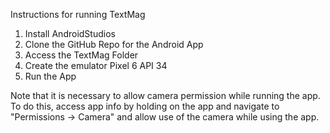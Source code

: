 Instructions for running TextMag

1. Install AndroidStudios
2. Clone the GitHub Repo for the Android App
3. Access the TextMag Folder
4. Create the emulator Pixel 6 API 34
6. Run the App

Note that it is necessary to allow camera permission while running the app.
To do this, access app info by holding on the app and navigate to "Permissions -> Camera" and allow use of the camera while using the app.
